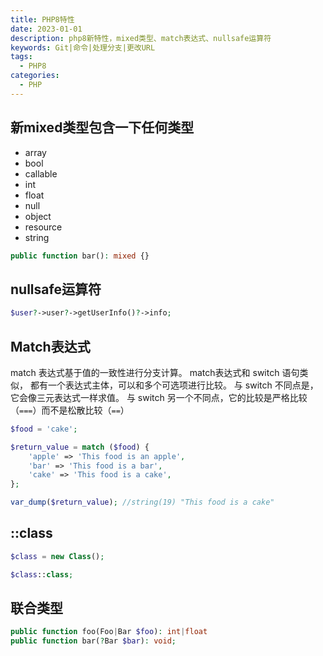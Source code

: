 ```yaml
---
title: PHP8特性
date: 2023-01-01
description: php8新特性，mixed类型、match表达式、nullsafe运算符
keywords: Git|命令|处理分支|更改URL
tags:
  - PHP8
categories:
  - PHP
---
```


## 新mixed类型包含一下任何类型

- array
- bool
- callable
- int
- float
- null
- object
- resource
- string
```php
public function bar(): mixed {}
```

## nullsafe运算符

```php
$user?->user?->getUserInfo()?->info;
```

## Match表达式
match 表达式基于值的一致性进行分支计算。 match表达式和 switch 语句类似， 都有一个表达式主体，可以和多个可选项进行比较。 与 switch 不同点是，它会像三元表达式一样求值。
与 switch 另一个不同点，它的比较是严格比较（`===`）而不是松散比较（`==`）

```php
$food = 'cake';

$return_value = match ($food) {
    'apple' => 'This food is an apple',
    'bar' => 'This food is a bar',
    'cake' => 'This food is a cake',
};

var_dump($return_value); //string(19) "This food is a cake"
```

## ::class

```php
$class = new Class();

$class::class;
```

## 联合类型

```php
public function foo(Foo|Bar $foo): int|float
public function bar(?Bar $bar): void;
```